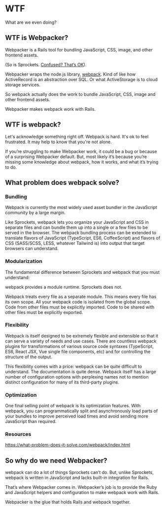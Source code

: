 # WTF

What are we even doing?

## WTF is Webpacker?

Webpacker is a Rails tool for bundling JavaScript, CSS, image, and other frontend assets.

(So is Sprockets. [Confused? That’s OK](https://rossta.net/blog/why-does-rails-install-both-webpacker-and-sprockets.html)).

Webpacker wraps the node.js library, [webpack](https://webpack.js.org). Kind of like how ActiveRecord is an abstraction over SQL. Or what ActiveStorage is to cloud storage services.

So webpack actually does the work to bundle JavaScript, CSS, image and other frontend assets.

Webpacker makes webpack work with Rails.

## WTF is webpack?

Let's acknowledge something right off.
Webpack is hard.
It's ok to feel frustrated.
It may help to know that you're not alone.

If you’re struggling to make Webpacker work, it could be a bug or because of a surprising Webpacker default. But, most likely it’s because you’re missing some knowledge about webpack, how it works, and what it’s trying to do.

## What problem does webpack solve?

### Bundling

Webpack is currently the most widely used asset bundler in the JavaScript community by a large margin.

Like Sprockets, webpack lets you organize your JavaScript and CSS in separate files and can bundle them up into a single or a few files to be served in the browser. The webpack bundling process can be extended to translate flavors of JavaScript (TypeScript, ES6, CoffeeScript) and flavors of CSS (SASS/SCSS, LESS, whatever Tailwind is) into output that target browsers can understand.

### Modularization

The fundamental difference between Sprockets and webpack that you must understand:

webpack provides a module runtime. Sprockets does not.

Webpack treats every file as a separate module. This means every file has its own scope. All your webpack code is isolated from the global scope. Code from other files must be explicitly imported. Code to be shared with other files must be explicitly exported.

### Flexibility

Webpack is itself designed to be extremely flexible and extensible so that it can serve a variety of needs and use cases. There are countless webpack plugins for transformations of various source code syntaxes (TypeScript, ES6, React JSX, Vue single file components, etc) and for controlling the structure of the output.

This flexibility comes with a price: webpack can be quite difficult to understand. The documentation is quite dense. Webpack itself has a large number of configuration options with perplexing names not to mention distinct configuration for many of its third-party plugins.

### Optimization

One final selling point of webpack is its optimization features. With webpack, you can programmatically split and asynchronously load parts of your bundles to improve perceived load times and avoid sending more JavaScript than required.

### Resources

https://what-problem-does-it-solve.com/webpack/index.html

## So why do we need Webpacker?

webpack can do a lot of things Sprockets can’t do. But, unlike Sprockets, webpack is written in JavaScript and lacks built-in integration for Rails.

That’s where Webpacker comes in. Webpacker’s job is to provide the Ruby and JavaScript helpers and configuration to make webpack work with Rails.

Webpacker is the glue that holds Rails and webpack together.
